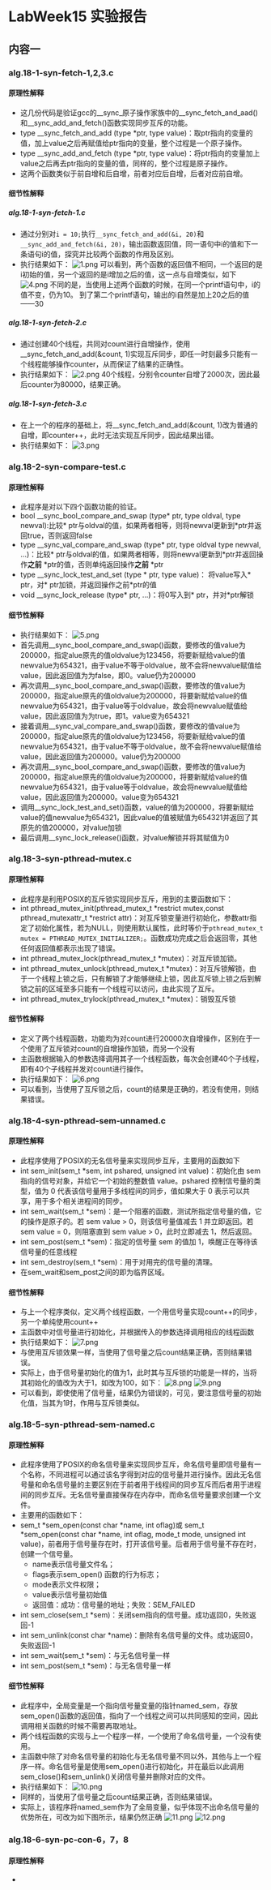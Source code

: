 # LabWeek15 实验报告
## 内容一
### alg.18-1-syn-fetch-1,2,3.c
#### 原理性解释
* 这几份代码是验证gcc的__sync_原子操作家族中的__sync_fetch_and_aad()和__sync_add_and_fetch()函数实现同步互斥的功能。
* type __sync_fetch_and_add (type *ptr, type value)：取ptr指向的变量的值，加上value之后再赋值给ptr指向的变量，整个过程是一个原子操作。
* type __sync_add_and_fetch (type *ptr, type value)：将ptr指向的变量加上value之后再去ptr指向的变量的值，同样的，整个过程是原子操作。
* 这两个函数类似于前自增和后自增，前者对应后自增，后者对应前自增。
#### 细节性解释
##### alg.18-1-syn-fetch-1.c
* 通过分别对```i = 10;```执行```__sync_fetch_and_add(&i, 20)```和``` __sync_add_and_fetch(&i, 20)```，输出函数返回值，同一语句中i的值和下一条语句i的值，探究并比较两个函数的作用及区别。
* 执行结果如下：
![1.png](https://pic.gksec.com/2021/05/27/98ccb4f595884/1.png)
可以看到，两个函数的返回值不相同，一个返回的是i初始的值，另一个返回的是i增加之后的值，这一点与自增类似，如下
![4.png](https://pic.gksec.com/2021/05/28/8bc25bb3cf2d1/4.png)
不同的是，当使用上述两个函数的时候，在同一个printf语句中，i的值不变，仍为10。
到了第二个printf语句，输出的i自然是加上20之后的值——30
##### alg.18-1-syn-fetch-2.c
* 通过创建40个线程，共同对count进行自增操作，使用__sync_fetch_and_add(&count, 1)实现互斥同步，即任一时刻最多只能有一个线程能够操作counter，从而保证了结果的正确性。
* 执行结果如下：
![2.png](https://pic.gksec.com/2021/05/28/e59e45245f750/2.png)
40个线程，分别令counter自增了2000次，因此最后counter为80000，结果正确。
##### alg.18-1-syn-fetch-3.c
* 在上一个的程序的基础上，将__sync_fetch_and_add(&count, 1)改为普通的自增，即counter++，此时无法实现互斥同步，因此结果出错。
* 执行结果如下：
![3.png](https://pic.gksec.com/2021/05/28/a4d6e88a56450/3.png)

### alg.18-2-syn-compare-test.c
#### 原理性解释
* 此程序是对以下四个函数功能的验证。
* bool __sync_bool_compare_and_swap (type* ptr, type oldval, type newval):比较* ptr与oldval的值，如果两者相等，则将newval更新到*ptr并返回true，否则返回false
* type __sync_val_compare_and_swap (type* ptr, type oldval type newval, ...)：比较* ptr与oldval的值，如果两者相等，则将newval更新到*ptr并返回操作**之前** *ptr的值，否则单纯返回操作**之前** *ptr
* type __sync_lock_test_and_set (type * ptr, type value)： 将value写入* ptr，对* ptr加锁，并返回操作之前*ptr的值
* void __sync_lock_release (type* ptr, ...)：将0写入到* ptr，并对*ptr解锁
#### 细节性解释
* 执行结果如下：
![5.png](https://pic.gksec.com/2021/05/28/3981b6e5367df/5.png)
* 首先调用__sync_bool_compare_and_swap()函数，要修改的值value为200000，指定alue原先的值oldvalue为123456，将要新赋给value的值newvalue为654321，由于value不等于oldvalue，故不会将newvalue赋值给value，因此返回值为为false，即0。value仍为200000
* 再次调用__sync_bool_compare_and_swap()函数，要修改的值value为200000，指定alue原先的值oldvalue为200000，将要新赋给value的值newvalue为654321，由于value等于oldvalue，故会将newvalue赋值给value，因此返回值为为true，即1。value变为654321
* 接着调用__sync_val_compare_and_swap()函数，要修改的值value为200000，指定alue原先的值oldvalue为123456，将要新赋给value的值newvalue为654321，由于value不等于oldvalue，故不会将newvalue赋值给value，因此返回值为200000。value仍为200000
* 再次调用__sync_bool_compare_and_swap()函数，要修改的值value为200000，指定alue原先的值oldvalue为200000，将要新赋给value的值newvalue为654321，由于value等于oldvalue，故会将newvalue赋值给value，因此返回值为200000。value变为654321
* 调用__sync_lock_test_and_set()函数，value的值为200000，将要新赋给value的值newvalue为654321，因此value的值被赋值为654321并返回了其原先的值200000，对value加锁
* 最后调用__sync_lock_release()函数，对value解锁并将其赋值为0

### alg.18-3-syn-pthread-mutex.c
#### 原理性解释
* 此程序是利用POSIX的互斥锁实现同步互斥，用到的主要函数如下：
* int pthread_mutex_init(pthread_mutex_t *restrict mutex,const pthread_mutexattr_t *restrict attr)：对互斥锁变量进行初始化，参数attr指定了初始化属性，若为NULL，则使用默认属性，此时等价于```pthread_mutex_t mutex = PTHREAD_MUTEX_INITIALIZER;```。函数成功完成之后会返回零，其他任何返回值都表示出现了错误。
* int pthread_mutex_lock(pthread_mutex_t *mutex)：对互斥锁加锁。
* int pthread_mutex_unlock(pthread_mutex_t *mutex)：对互斥锁解锁，由于一个线程上锁之后，只有解锁了才能够继续上锁，因此互斥锁上锁之后到解锁之前的区域至多只能有一个线程可以访问，由此实现了互斥。
* int pthread_mutex_trylock(pthread_mutex_t *mutex)：销毁互斥锁
#### 细节性解释
* 定义了两个线程函数，功能均为对count进行20000次自增操作，区别在于一个使用了互斥锁对count的自增操作加锁，而另一个没有
* 主函数根据输入的参数选择调用其子一个线程函数，每次会创建40个子线程，即有40个子线程并发对count进行操作。
* 执行结果如下：
![6.png](https://pic.gksec.com/2021/05/28/d7e18d12e6d8e/6.png)
* 可以看到，当使用了互斥锁之后，count的结果是正确的，若没有使用，则结果错误。

### alg.18-4-syn-pthread-sem-unnamed.c
#### 原理性解释
* 此程序使用了POSIX的无名信号量来实现同步互斥，主要用的函数如下
* int sem_init(sem_t *sem, int pshared, unsigned int value)：初始化由 sem 指向的信号对象，并给它一个初始的整数值 value。pshared 控制信号量的类型，值为 0 代表该信号量用于多线程间的同步，值如果大于 0 表示可以共享，用于多个相关进程间的同步。
* int sem_wait(sem_t *sem)：是一个阻塞的函数，测试所指定信号量的值，它的操作是原子的。若 sem value > 0，则该信号量值减去 1 并立即返回。若sem value = 0，则阻塞直到 sem value > 0，此时立即减去 1，然后返回。
*   int sem_post(sem_t *sem)：指定的信号量 sem 的值加 1，唤醒正在等待该信号量的任意线程
* int sem_destroy(sem_t *sem)：用于对用完的信号量的清理。
* 在sem_wait和sem_post之间的即为临界区域。
#### 细节性解释
* 与上一个程序类似，定义两个线程函数，一个用信号量实现count++的同步，另一个单纯使用count++
* 主函数中对信号量进行初始化，并根据传入的参数选择调用相应的线程函数
* 执行结果如下：
![7.png](https://pic.gksec.com/2021/05/28/160f851100d20/7.png)
* 与使用互斥锁效果一样，当使用了信号量之后count结果正确，否则结果错误。
* 实际上，由于信号量初始化的值为1，此时其与互斥锁的功能是一样的，当将其初始化的值改为大于1，如改为100，如下：
![8.png](https://pic.gksec.com/2021/05/28/8b9c43f911f1f/8.png)
![9.png](https://pic.gksec.com/2021/05/28/9b924bfe8379e/9.png)
* 可以看到，即使使用了信号量，结果仍为错误的，可见，要注意信号量的初始化值，当其为1时，作用与互斥锁类似。

### alg.18-5-syn-pthread-sem-named.c
#### 原理性解释
* 此程序使用了POSIX的命名信号量来实现同步互斥，命名信号量即信号量有一个名称，不同进程可以通过该名字得到对应的信号量并进行操作。因此无名信号量和命名信号量的主要区别在于前者用于线程间的同步互斥而后者用于进程间的同步互斥。无名信号量直接保存在内存中，而命名信号量要求创建一个文件。
* 主要用的函数如下：
* sem_t *sem_open(const char *name, int oflag)或 sem_t *sem_open(const char *name, int oflag, mode_t mode, unsigned int value)，前者用于信号量存在时，打开该信号量。后者用于信号量不存在时，创建一个信号量。
    * name表示信号量文件名；
    * flags表示sem_open() 函数的行为标志；
    * mode表示文件权限；
    * value表示信号量初始值
    * 返回值：成功：信号量的地址；失败：SEM_FAILED
* int sem_close(sem_t *sem)：关闭sem指向的信号量。成功返回0，失败返回-1
* int sem_unlink(const char *name)：删除有名信号量的文件。成功返回0，失败返回-1
*  int sem_wait(sem_t *sem)：与无名信号量一样
* int sem_post(sem_t *sem)：与无名信号量一样
#### 细节性解释
* 此程序中，全局变量是一个指向信号量变量的指针named_sem，存放sem_open()函数的返回值，指向了一个线程之间可以共同感知的空间，因此调用相关函数的时候不需要再取地址。
* 两个线程函数的实现与上一个程序一样，一个使用了命名信号量，一个没有使用。
* 主函数中除了对命名信号量的初始化与无名信号量不同以外，其他与上一个程序一样。命名信号量是使用sem_open()进行初始化，并在最后以此调用sem_close()和sem_unlink()关闭信号量并删除对应的文件。
* 执行结果如下：
![10.png](https://pic.gksec.com/2021/05/28/9864d98b6bbb2/10.png)
* 同样的，当使用了信号量之后count结果正确，否则结果错误。
* 实际上，该程序将named_sem作为了全局变量，似乎体现不出命名信号量的优势所在，可改为如下图所示，结果仍然正确
![11.png](https://pic.gksec.com/2021/05/28/5a57bbe80c49e/11.png)
![12.png](https://pic.gksec.com/2021/05/28/b0efdb4a9b982/12.png)

### alg.18-6-syn-pc-con-6，7，8
#### 原理性解释
* 